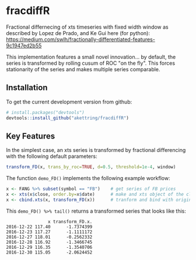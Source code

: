 # fracdiffR

Fractional differnecing of xts timeseries with fixed width window
as described by Lopez de Prado, and Ke Gui here (for python):
https://medium.com/swlh/fractionally-differentiated-features-9c1947ed2b55

This implementation features a small novel innovation... by default, 
the series is transformed by rolling cusum of ROC "on the fly". 
This forces stationarity of the series and makes multiple series comparable.



## Installation

To get the current development version from github:

```R
# install.packages("devtools")
devtools::install_github("akettring/fracdiffR")
```


## Key Features

In the simplest case, an xts series is transformed by fractional differencing 
with the following default parameters:
```R
transform_FD(x, trans_by_roc=TRUE, d=0.5, threshold=1e-4, window)
```



The function `demo_FD()` implements the following example workflow:
```R
x <- FANG %>% subset(symbol == "FB")    # get series of FB prices
x <- xts(x$close, order.by=x$date)      # make and xts object of the close prices
x <- cbind.xts(x, transform_FD(x))      # tranform and bind with original series
```
This `demo_FD() %>% tail()` returns a transformed series that looks like this:
```
                x transform_FD.x.
2016-12-22 117.40      -1.7374399
2016-12-23 117.27      -1.1111172
2016-12-27 118.01      -0.2562332
2016-12-28 116.92      -1.3466745
2016-12-29 116.35      -1.3540706
2016-12-30 115.05      -2.0624452
```